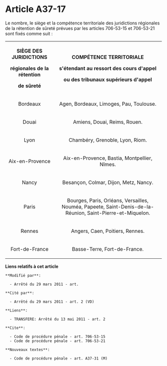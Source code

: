 # Article A37-17

Le nombre, le siège et la compétence territoriale des juridictions régionales de la rétention de sûreté prévues par les
articles 706-53-15 
et 706-53-21 sont fixés comme suit : 

<table>
  <tbody>
    <tr>
      <th>

SIÈGE DES JURIDICTIONS 

régionales de la rétention 

de sûreté 

</th>
      <th>

COMPÉTENCE TERRITORIALE 

s'étendant au ressort des cours d'appel 

ou des tribunaux supérieurs d'appel 

</th>
    </tr>
    <tr>
      <td align="center">

Bordeaux 

</td>
      <td align="center">

Agen, Bordeaux, Limoges, Pau, Toulouse. 

</td>
    </tr>
    <tr>
      <td align="center">

Douai 

</td>
      <td align="center">

Amiens, Douai, Reims, Rouen. 

</td>
    </tr>
    <tr>
      <td align="center">

Lyon 

</td>
      <td align="center">

Chambéry, Grenoble, Lyon, Riom. 

</td>
    </tr>
    <tr>
      <td align="center">

Aix-en-Provence 

</td>
      <td align="center">

Aix-en-Provence, Bastia, Montpellier, Nîmes. 

</td>
    </tr>
    <tr>
      <td align="center">

Nancy 

</td>
      <td align="center">

Besançon, Colmar, Dijon, Metz, Nancy. 

</td>
    </tr>
    <tr>
      <td align="center">

Paris 

</td>
      <td align="center">

Bourges, Paris, Orléans, Versailles, Nouméa, Papeete, Saint-Denis-de-la-Réunion, Saint-Pierre-et-Miquelon. 

</td>
    </tr>
    <tr>
      <td align="center">

Rennes 

</td>
      <td align="center">

Angers, Caen, Poitiers, Rennes. 

</td>
    </tr>
    <tr>
      <td align="center">

Fort-de-France 

</td>
      <td align="center">

Basse-Terre, Fort-de-France.

</td>
    </tr>
  </tbody>
</table>

**Liens relatifs à cet article**

	**Modifié par**:

	  - Arrêté du 29 mars 2011 - art.

	**Cité par**:

	  - Arrêté du 29 mars 2011 - art. 2 (VD)

	**Liens**:

	  - TRANSFERE: Arrêté du 13 mai 2011 - art. 2

	**Cite**:

	  - Code de procédure pénale - art. 706-53-15
	  - Code de procédure pénale - art. 706-53-21

	**Nouveaux textes**:

	  - Code de procédure pénale - art. A37-31 (M)
